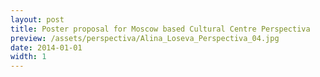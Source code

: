 ```yaml
---
layout: post
title: Poster proposal for Moscow based Cultural Centre Perspectiva
preview: /assets/perspectiva/Alina_Loseva_Perspectiva_04.jpg
date: 2014-01-01
width: 1
---
```


